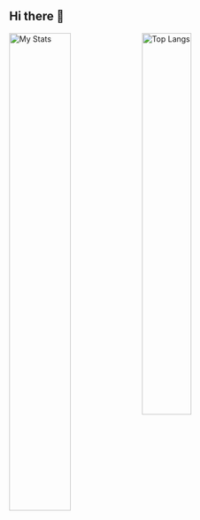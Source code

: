 ## Hi there 👋

<img alt="My Stats" align="left" width="47%" src="https://github-readme-stats.vercel.app/api?username=vdnp&show_icons=true&theme=tokyonight" />
<img alt="Top Langs" align="left" width="42%" src="https://github-readme-stats.vercel.app/api/top-langs/?username=vdnp&layout=compact&theme=tokyonight" />
